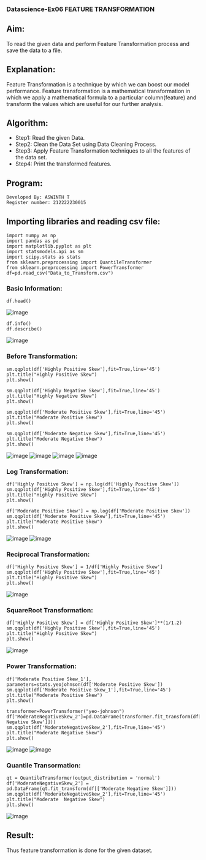 ### Datascience-Ex06 FEATURE TRANSFORMATION
## Aim:
To read the given data and perform Feature Transformation process and save the data to a file.

## Explanation:
Feature Transformation is a technique by which we can boost our model performance. Feature transformation is a mathematical transformation in which we apply a mathematical formula to a particular column(feature) and transform the values which are useful for our further analysis.

## Algorithm:
* Step1: Read the given Data.
* Step2: Clean the Data Set using Data Cleaning Process.
* Step3: Apply Feature Transformation techniques to all the features of the data set.
* Step4: Print the transformed features.

## Program:

```
Developed By: ASWINTH T
Register number: 212222230015
```

## Importing libraries and reading csv file:
```
import numpy as np
import pandas as pd
import matplotlib.pyplot as plt
import statsmodels.api as sm
import scipy.stats as stats
from sklearn.preprocessing import QuantileTransformer
from sklearn.preprocessing import PowerTransformer
df=pd.read_csv("Data_to_Transform.csv")
```

### Basic Information:
```
df.head()
```
![image](https://github.com/Aswinth21/ODD2023-Datascience-Ex06/assets/120236638/892bf390-9c21-470d-be34-99a8995f6534)
```
df.info()
df.describe()
```
![image](https://github.com/Aswinth21/ODD2023-Datascience-Ex06/assets/120236638/4163412f-c649-4d22-9399-58b3993f739e)

### Before Transformation:
```
sm.qqplot(df['Highly Positive Skew'],fit=True,line='45')
plt.title("Highly Positive Skew")
plt.show()

sm.qqplot(df['Highly Negative Skew'],fit=True,line='45')
plt.title("Highly Negative Skew")
plt.show()

sm.qqplot(df['Moderate Positive Skew'],fit=True,line='45')
plt.title("Moderate Positive Skew")
plt.show()

sm.qqplot(df['Moderate Negative Skew'],fit=True,line='45')
plt.title("Moderate Negative Skew")
plt.show()
```
![image](https://github.com/Aswinth21/ODD2023-Datascience-Ex06/assets/120236638/57c88c2a-e369-4582-937b-f463f069eaa3)
![image](https://github.com/Aswinth21/ODD2023-Datascience-Ex06/assets/120236638/a0584aab-07be-49e7-aa19-9069a0e1b2a4)
![image](https://github.com/Aswinth21/ODD2023-Datascience-Ex06/assets/120236638/36007502-e942-45ac-b0a4-6fbc2105b482)
![image](https://github.com/Aswinth21/ODD2023-Datascience-Ex06/assets/120236638/28135fee-5170-49d4-bebd-e0f8d15b2f28)



### Log Transformation:
```
df['Highly Positive Skew'] = np.log(df['Highly Positive Skew'])
sm.qqplot(df['Highly Positive Skew'],fit=True,line='45')
plt.title("Highly Positive Skew")
plt.show()

df['Moderate Positive Skew'] = np.log(df['Moderate Positive Skew'])
sm.qqplot(df['Moderate Positive Skew'],fit=True,line='45')
plt.title("Moderate Positive Skew")
plt.show()
```
![image](https://github.com/Aswinth21/ODD2023-Datascience-Ex06/assets/120236638/e7576d57-3471-4273-86b2-57c272de5b50)
![image](https://github.com/Aswinth21/ODD2023-Datascience-Ex06/assets/120236638/727438e2-b812-491a-97ad-5b200ed952ea)



### Reciprocal Transformation:
```
df['Highly Positive Skew'] = 1/df['Highly Positive Skew']
sm.qqplot(df['Highly Positive Skew'],fit=True,line='45')
plt.title("Highly Positive Skew")
plt.show()
```
![image](https://github.com/Aswinth21/ODD2023-Datascience-Ex06/assets/120236638/f79305c0-2c41-48fd-842c-5d15c572dc65)

### SquareRoot Transformation:
```
df['Highly Positive Skew'] = df['Highly Positive Skew']**(1/1.2)
sm.qqplot(df['Highly Positive Skew'],fit=True,line='45')
plt.title("Highly Positive Skew")
plt.show()
```
![image](https://github.com/Aswinth21/ODD2023-Datascience-Ex06/assets/120236638/edc6de10-88e0-4997-a8fa-ef9dd403c6ee)

### Power Transformation:
```
df['Moderate Positive Skew_1'], parameters=stats.yeojohnson(df['Moderate Positive Skew'])
sm.qqplot(df['Moderate Positive Skew_1'],fit=True,line='45')
plt.title("Moderate Positive Skew")
plt.show()

transformer=PowerTransformer("yeo-johnson")
df['ModerateNegativeSkew_2']=pd.DataFrame(transformer.fit_transform(df[['Moderate Negative Skew']]))
sm.qqplot(df['ModerateNegativeSkew_2'],fit=True,line='45')
plt.title("Moderate Negative Skew")
plt.show()
```
![image](https://github.com/Aswinth21/ODD2023-Datascience-Ex06/assets/120236638/5ecedf87-1a54-422c-a33c-4c3a4627d4f0)
![image](https://github.com/Aswinth21/ODD2023-Datascience-Ex06/assets/120236638/684c3da7-1761-4744-86fa-bb2075834bb7)


### Quantile Transormation:
```
qt = QuantileTransformer(output_distribution = 'normal')
df['ModerateNegativeSkew_2'] = pd.DataFrame(qt.fit_transform(df[['Moderate Negative Skew']]))
sm.qqplot(df['ModerateNegativeSkew_2'],fit=True,line='45')
plt.title("Moderate  Negative Skew")
plt.show()
```
![image](https://github.com/Aswinth21/ODD2023-Datascience-Ex06/assets/120236638/2beb4850-180f-4c66-8b4b-e1836296c8a9)



## Result:
Thus feature transformation is done for the given dataset.
